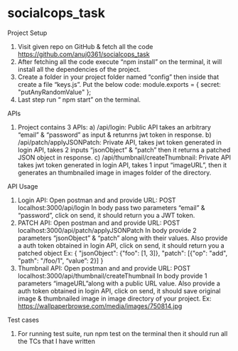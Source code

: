 # socialcops_task

Project Setup

1)	Visit given repo on GitHub & fetch all the code https://github.com/anuj0361/socialcops_task
2)	After fetching all the code execute “npm install” on the terminal, it will install all the dependencies of the project.
3)	Create a folder in your project folder named “config” then inside that create a file “keys.js”. Put the below code:
module.exports = {
  secret: "putAnyRandomValue"
};
4)	Last step run “ npm start” on the terminal.


APIs

1)	Project contains 3 APIs:
a)	/api/login: Public API takes an arbitrary “email” & “password” as input & retunrns jwt token in response.
b)	/api/patch/applyJSONPatch: Private API, takes jwt token generated in login API, takes 2 inputs “jsonObject” &  “patch” then it returns a patched JSON object in response.
c)	 /api/thumbnail/createThumbnail: Private API takes jwt token generated in login API, takes 1 input “imageURL”, then it generates an thumbnailed image in images folder of the directory.


API Usage

1)	Login API: Open postman and and provide URL: POST localhost:3000/api/login
In body pass two parameters “email” & “password”, click on send, it should return you a JWT token.
2)	PATCH API: Open postman and and provide URL: POST localhost:3000/api/patch/applyJSONPatch
In body provide 2 parameters “jsonObject” & “patch” along with their values. Also provide a auth token obtained in login API, click on send, it should return you a patched object
Ex: 
{
    "jsonObject": {"foo": [1, 3]},
    "patch": [{"op": "add", "path": "/foo/1", “value”: 2}]
}
3)	Thumbnail API: Open postman and and provide URL: POST localhost:3000/api/thumbnail/createThumbnail
In body provide 1 parameters “imageURL”along with a public URL value. Also provide a auth token obtained in login API, click on send, it should save original image & thumbnailed image in image directory of your project.
Ex: https://wallpaperbrowse.com/media/images/750814.jpg


Test cases

1)	For running test suite, run npm test on the terminal then it should run all the TCs that I have written

